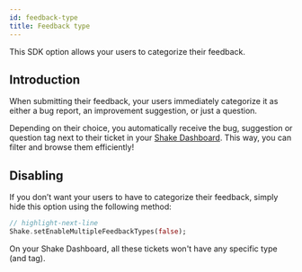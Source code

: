 ```yaml
---
id: feedback-type
title: Feedback type
---
```

This SDK option allows your users to categorize their feedback.

## Introduction
When submitting their feedback, your users immediately categorize it as either a bug report, an improvement suggestion, or just a question.

Depending on their choice, you automatically receive the <span class="tag-button pink-tag-button">bug</span>, <span class="tag-button pink-tag-button">suggestion</span> or <span class="tag-button pink-tag-button">question</span> tag next to their ticket in your [Shake Dashboard](https://app.shakebugs.com). This way, you can filter and browse them efficiently!

## Disabling
If you don’t want your users to have to categorize their feedback, simply hide this option using the following method:

```dart title="main.dart"
// highlight-next-line
Shake.setEnableMultipleFeedbackTypes(false);
```

On your Shake Dashboard, all these tickets won't have any specific type (and tag).
